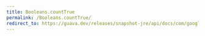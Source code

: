 ```yaml
---
title: Booleans.countTrue
permalink: /Booleans.countTrue/
redirect_to: https://guava.dev/releases/snapshot-jre/api/docs/com/google/common/primitives/Booleans.html#countTrue-boolean...-
---
```


